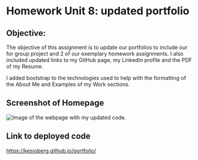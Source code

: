 # Homework Unit 8: updated portfolio

## Objective:
The objective of this assignment is to update our portfolios to include our for group project and 2 of our exemplary homework assignments. I also included updated links to my GitHub page, my LinkedIn profile and the PDF of my Resume. 

I added bootstrap to the technologies used to help with the formatting of the About Me and Examples of my Work sections. 

## Screenshot of Homepage
![Image of the webpage with my updated code.](./assets/portfolio_screenshot.jpg)

## Link to deployed code
https://kesjoberg.github.io/portfolio/
